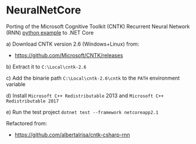 # NeuralNetCore
Porting of the Microsoft Cognitive Toolkit (CNTK) Recurrent Neural Network (RNN) [python example](https://github.com/Microsoft/CNTK/blob/master/Examples/Text/CharacterLM/char_rnn.py) to .NET Core

a) Download CNTK version 2.6 (Windows+Linux) from:
- https://github.com/Microsoft/CNTK/releases

b) Extract it to `C:\Local\cntk-2.6`

c) Add the binarie path `C:\Local\cntk-2.6\cntk` to the `PATH` environment variable

d) Install `Microsoft C++ Redistributable` 2013 and `Microsoft C++ Redistributable 2017`

e) Run the test project `dotnet test --framework netcoreapp2.1`

Refactored from:
- https://github.com/albertalrisa/cntk-csharp-rnn
